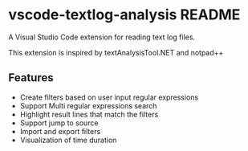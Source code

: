 # vscode-textlog-analysis README

A Visual Studio Code extension for reading text log files. 

This extension is inspired by textAnalysisTool.NET and notpad++

## Features

- Create filters based on user input regular expressions
- Support Multi regular expressions search 
- Highlight result lines that match the filters
- Support jump to source
- Import and export filters
- Visualization of time duration



